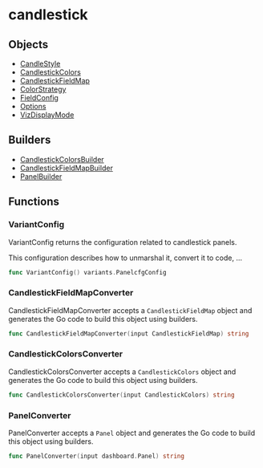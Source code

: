 # candlestick

## Objects

 * <span class="badge object-type-enum"></span> [CandleStyle](./object-CandleStyle.md)
 * <span class="badge object-type-struct"></span> [CandlestickColors](./object-CandlestickColors.md)
 * <span class="badge object-type-struct"></span> [CandlestickFieldMap](./object-CandlestickFieldMap.md)
 * <span class="badge object-type-enum"></span> [ColorStrategy](./object-ColorStrategy.md)
 * <span class="badge object-type-ref"></span> [FieldConfig](./object-FieldConfig.md)
 * <span class="badge object-type-struct"></span> [Options](./object-Options.md)
 * <span class="badge object-type-enum"></span> [VizDisplayMode](./object-VizDisplayMode.md)
## Builders

 * <span class="badge builder"></span> [CandlestickColorsBuilder](./builder-CandlestickColorsBuilder.md)
 * <span class="badge builder"></span> [CandlestickFieldMapBuilder](./builder-CandlestickFieldMapBuilder.md)
 * <span class="badge builder"></span> [PanelBuilder](./builder-PanelBuilder.md)
## Functions

### <span class="badge function"></span> VariantConfig

VariantConfig returns the configuration related to candlestick panels.

This configuration describes how to unmarshal it, convert it to code, …

```go
func VariantConfig() variants.PanelcfgConfig
```

### <span class="badge function"></span> CandlestickFieldMapConverter

CandlestickFieldMapConverter accepts a `CandlestickFieldMap` object and generates the Go code to build this object using builders.

```go
func CandlestickFieldMapConverter(input CandlestickFieldMap) string
```

### <span class="badge function"></span> CandlestickColorsConverter

CandlestickColorsConverter accepts a `CandlestickColors` object and generates the Go code to build this object using builders.

```go
func CandlestickColorsConverter(input CandlestickColors) string
```

### <span class="badge function"></span> PanelConverter

PanelConverter accepts a `Panel` object and generates the Go code to build this object using builders.

```go
func PanelConverter(input dashboard.Panel) string
```

